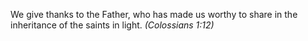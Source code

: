 We give thanks to the Father, who has made us worthy to share in the inheritance of the saints in light. _(Colossians 1:12)_
